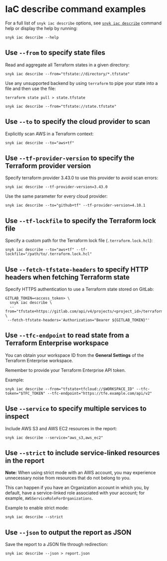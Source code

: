 # IaC describe command examples

For a full list of `snyk iac describe` options, see [`snyk iac describe`](../../../../snyk-cli/commands/iac-describe.md) command help or display the help by running:

```
snyk iac describe --help
```

## Use `--from` to specify state files

Read and aggregate all Terraform states in a given directory:

```
snyk iac describe --from="tfstate://directory/*.tfstate"
```

Use any unsupported backend by using `terraform` to pipe your state into a file and then use the file:

```
terraform state pull > state.tfstate

snyk iac describe --from="tfstate://state.tfstate"
```

## Use `--to` to specify the cloud provider to scan

Explicitly scan AWS in a Terraform context:

```
snyk iac describe --to="aws+tf"
```

## Use `--tf-provider-version` to specify the Terraform provider version

Specify terraform provider 3.43.0 to use this provider to avoid scan errors:

```
snyk iac describe --tf-provider-version=3.43.0
```

Use the same parameter for every cloud provider:

```
snyk iac describe --to="github+tf" --tf-provider-version=4.10.1
```

## Use `--tf-lockfile` to specify the Terraform lock file

Specify a custom path for the Terraform lock file (`.terraform.lock.hcl`):

```
snyk iac describe --to="aws+tf" --tf-lockfile="/path/to/.terraform.lock.hcl"
```

## Use `--fetch-tfstate-headers` to specify HTTP headers when fetching Terraform state

Specify HTTPS authentication to use a Terraform state stored on GitLab:

```
GITLAB_TOKEN=<access_token> \
  snyk iac describe \
  --from="tfstate+https://gitlab.com/api/v4/projects/<project_id>/terraform/state/<path_to_state>" \
 --fetch-tfstate-headers='Authorization="Bearer ${GITLAB_TOKEN}"'
```

## Use `--tfc-endpoint` to read state from a Terraform Enterprise workspace

You can obtain your workspace ID from the **General Settings** of the Terraform Enterprise workspace.

Remember to provide your Terraform Enterprise API token.

Example:

```
snyk iac describe --from="tfstate+tfcloud://$WORKSPACE_ID" --tfc-token="$TFC_TOKEN" --tfc-endpoint="https://tfe.example.com/api/v2"
```

## Use `--service` to specify multiple services to inspect

Include AWS S3 and AWS EC2 resources in the report:

```
snyk iac describe --service="aws_s3,aws_ec2"
```

## Use `--strict` to include service-linked resources in the report

**Note:** When using strict mode with an AWS account, you may experience unnecessary noise from resources that do not belong to you.

This can happen if you have an Organization account in which you, by default, have a service-linked role associated with your account; for example, `AWSServiceRoleForOrganizations`.

Example to enable strict mode:

```
snyk iac describe --strict
```

## Use `--json` to output the report as JSON

Save the report to a JSON file through redirection:

```
snyk iac describe --json > report.json
```
